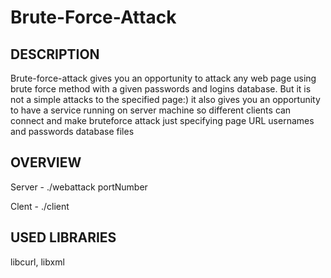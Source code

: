 # Brute-Force-Attack
DESCRIPTION
  -----------
  Brute-force-attack gives you an opportunity to attack any web page using brute force method with a given passwords and logins database. But it is not a simple attacks to the specified page:) it also gives you an opportunity to have a service running on server machine so different clients can connect and make bruteforce attack just specifying page URL usernames and passwords database files
  
OVERVIEW
  -----------
  Server - ./webattack portNumber
  
  Clent - ./client

USED LIBRARIES
  -----------
  libcurl, libxml
